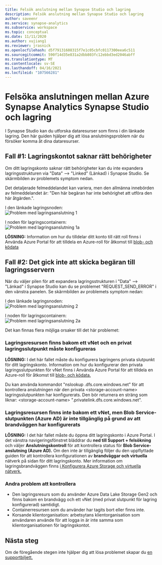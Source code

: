 ```yaml
---
title: Felsök anslutning mellan Synapse Studio och lagring
description: Felsök anslutning mellan Synapse Studio och lagring
author: saveenr
ms.service: synapse-analytics
ms.subservice: workspace
ms.topic: conceptual
ms.date: 11/11/2020
ms.author: xujiang1
ms.reviewer: jrasnick
ms.openlocfilehash: d5f79131608315f7e1c05cbfc0117300eea6c511
ms.sourcegitcommit: 590f14d35e831a2dbb803fc12ebbd3ed2046abff
ms.translationtype: MT
ms.contentlocale: sv-SE
ms.lasthandoff: 04/16/2021
ms.locfileid: "107566281"
---
```

# <a name="troubleshoot-connectivity-between-azure-synapse-analytics-synapse-studio-and-storage"></a>Felsöka anslutningen mellan Azure Synapse Analytics Synapse Studio och lagring

I Synapse Studio kan du utforska dataresurser som finns i din länkade lagring. Den här guiden hjälper dig att lösa anslutningsproblem när du försöker komma åt dina dataresurser. 

## <a name="case-1-storage-account-lacks-proper-permissions"></a>Fall #1: Lagringskontot saknar rätt behörigheter

Om ditt lagringskonto saknar rätt behörigheter kan du inte expandera lagringsstrukturen via "Data" --> "Linked" (Länkad) i Synapse Studio. Se skärmbilden av problemets symptom nedan. 

Det detaljerade felmeddelandet kan variera, men den allmänna innebörden av felmeddelandet är: "Den här begäran har inte behörighet att utföra den här åtgärden.".

I den länkade lagringsnoden:  
![Problem med lagringsanslutning 1](media/troubleshoot-synapse-studio-and-storage-connectivity/storage-connectivity-issue-1.png)

I noden för lagringscontainern:  
![Problem med lagringsanslutning 1a](media/troubleshoot-synapse-studio-and-storage-connectivity/storage-connectivity-issue-1a.png)

**LÖSNING:** Information om hur du tilldelar ditt konto till rätt roll finns i Använda Azure Portal för att tilldela en Azure-roll för åtkomst till [blob- och ködata](../../storage/common/storage-auth-aad-rbac-portal.md)


## <a name="case-2-failed-to-send-the-request-to-storage-server"></a>Fall #2: Det gick inte att skicka begäran till lagringsservern

När du väljer pilen för att expandera lagringsstrukturen i "Data" --> "Länkad" i Synapse Studio kan du se problemet "REQUEST_SEND_ERROR" i den vänstra panelen. Se skärmbilden av problemets symptom nedan:

I den länkade lagringsnoden:  
![Problem med lagringsanslutning 2](media/troubleshoot-synapse-studio-and-storage-connectivity/storage-connectivity-issue-2.png)

I noden för lagringscontainern:  
![Problem med lagringsanslutning 2a](media/troubleshoot-synapse-studio-and-storage-connectivity/storage-connectivity-issue-2a.png)

Det kan finnas flera möjliga orsaker till det här problemet:

### <a name="the-storage-resource-is-behind-a-vnet-and-a-storage-private-endpoint-needs-to-configure"></a>Lagringsresursen finns bakom ett vNet och en privat lagringsslutpunkt måste konfigureras

**LÖSNING:** I det här fallet måste du konfigurera lagringens privata slutpunkt för ditt lagringskonto. Information om hur du konfigurerar den privata lagringsslutpunkten för vNet finns i Använda Azure Portal för att tilldela en Azure-roll för åtkomst till [blob- och ködata.](../security/how-to-connect-to-workspace-from-restricted-network.md)

Du kan använda kommandot "nslookup .dfs.core.windows.net" för att kontrollera anslutningen när den privata \<storage-account-name\> lagringsslutpunkten har konfigurerats. Den bör returnera en sträng som liknar: \<storage-account-name\> ".privatelink.dfs.core.windows.net".

### <a name="the-storage-resource-is-not-behind-a-vnet-but-the-blob-service-azure-ad-endpoint-is-not-accessible-due-to-firewall-configured"></a>Lagringsresursen finns inte bakom ett vNet, men Blob Service-slutpunkten (Azure AD) är inte tillgänglig på grund av att brandväggen har konfigurerats

**LÖSNING:** I det här fallet måste du öppna ditt lagringskonto i Azure Portal. I det vänstra navigeringsfönstret bläddrar du **ned till Support + felsökning** och väljer **Anslutningskontroll** för att kontrollera status för **Blob Service-anslutning (Azure AD).** Om den inte är tillgänglig följer du den uppflyttade guiden för att kontrollera konfigurationen av **brandväggar och virtuella** nätverk på sidan för ditt lagringskonto. Mer information om lagringsbrandväggen finns [i Konfigurera Azure Storage och virtuella nätverk.](../../storage/common/storage-network-security.md)

### <a name="other-issues-to-check"></a>Andra problem att kontrollera 

* Den lagringsresurs som du använder Azure Data Lake Storage Gen2 och finns bakom en brandvägg och ett vNet (med privat slutpunkt för lagring konfigurerad) samtidigt.
* Containerresursen som du använder har tagits bort eller finns inte.
* Korsande klientorganisation: arbetsytans klientorganisation som användaren använde för att logga in är inte samma som klientorganisationen för lagringskontot. 


## <a name="next-steps"></a>Nästa steg
Om de föregående stegen inte hjälper dig att lösa problemet skapar du [en supportbiljett.](../sql-data-warehouse/sql-data-warehouse-get-started-create-support-ticket.md)